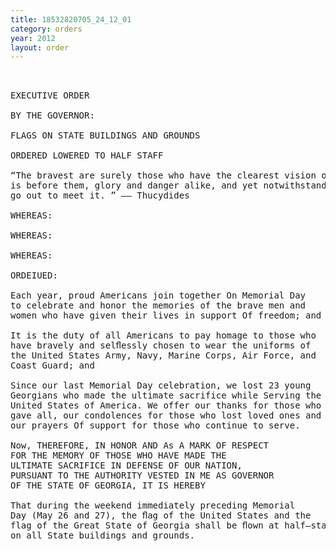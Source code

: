 ```yaml
---
title: 18532820705_24_12_01
category: orders
year: 2012
layout: order
---
```


<pre> 

EXECUTIVE ORDER

BY THE GOVERNOR:

FLAGS ON STATE BUILDINGS AND GROUNDS

ORDERED LOWERED TO HALF STAFF

“The bravest are surely those who have the clearest vision of what
is before them, glory and danger alike, and yet notwithstanding,
go out to meet it. ” —— Thucydides

WHEREAS:

WHEREAS:

WHEREAS:

ORDEIUED:

Each year, proud Americans join together On Memorial Day
to celebrate and honor the memories of the brave men and
women who have given their lives in support Of freedom; and

It is the duty of all Americans to pay homage to those who
have bravely and selﬂessly chosen to wear the uniforms of
the United States Army, Navy, Marine Corps, Air Force, and
Coast Guard; and

Since our last Memorial Day celebration, we lost 23 young
Georgians who made the ultimate sacrifice while Serving the
United States of America. We offer our thanks for those who
gave all, our condolences for those who lost loved ones and
our prayers Of support for those who continue to serve.

Now, THEREFORE, IN HONOR AND As A MARK OF RESPECT
FOR THE MEMORY OF THOSE WHO HAVE MADE THE
ULTIMATE SACRIFICE IN DEFENSE OF OUR NATION,
PURSUANT TO THE AUTHORITY VESTED IN ME AS GOVERNOR
OF THE STATE OF GEORGIA, IT IS HEREBY

That during the weekend immediately preceding Memorial
Day (May 26 and 27), the ﬂag of the United States and the
flag of the Great State of Georgia shall be ﬂown at half—staff
on all State buildings and grounds.

</pre>
